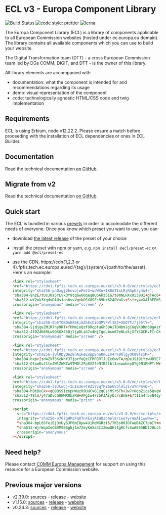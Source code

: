 # ECL v3 - Europa Component Library

[![Build Status](https://drone.fpfis.eu/api/badges/ec-europa/europa-component-library/status.svg)](https://drone.fpfis.eu/ec-europa/europa-component-library)
[![code style: prettier](https://img.shields.io/badge/code_style-prettier-ff69b4.svg?style=flat-square)](https://github.com/prettier/prettier)
[![lerna](https://img.shields.io/badge/maintained%20with-lerna-cc00ff.svg)](https://lernajs.io/)

The Europa Component Library (ECL) is a library of components applicable to all European Commission websites (hosted under ec.europa.eu domain). The library contains all available components which you can use to build your website.

The Digital Transformation team (DTT) - a cross European Commission team led by DGs COMM, DIGIT, and DTT - is the owner of this library.

All library elements are accompanied with

- documentation: what the component is intended for and recommendations regarding its usage
- demo: visual representation of the component
- code: technologically agnostic HTML/CSS code and twig implementation

## Requirements

ECL is using Erbium, node v12.22.2. Please ensure a match before proceeding with the installation of ECL dependencies or ones in ECL Builder.

## Documentation

Read the technical documentation [on GitHub](docs/README.md).

## Migrate from v2

Read the technical documentation [on GitHub](docs/Migrating-v3.md).

## Quick start

The ECL is bundled in various [presets](docs/06-presets.md) in order to accomodate the different needs of everyone. Once you know which preset you want to use, you can:

- download [the latest release](https://github.com/ec-europa/europa-component-library/releases/latest) of the preset of your choice
- install the preset with npm or yarn, e.g. `npm install @ecl/preset-ec` or `yarn add @ecl/preset-ec`
- use the CDN, https://cdn{1,2,3 or 4}.fpfis.tech.ec.europa.eu/ecl/{tag}/{system}/{path/to/the/asset}. Here's an example:

  ```html
  <link rel="stylesheet"
  href="https://cdn1.fpfis.tech.ec.europa.eu/ecl/v3.0.0/ec/styles/ecl-ec-default.css"
  integrity="sha256-pnOxgj2hnvojwPeJ5+wcWXo+IkRdTIxLRjRAph/y4u4=",
  "sha384-9nzE/tUsJ0sSYLvk3Y9tqGwU0qeq8UpAkz5IG/t8mNLHXx8i39UI+gTAc8+MnDNG",
  "sha512-wY2uk3YgdvDAUs1as8vvVg+bOSXOSFs89Ur624OVuGs+Ssf+y4vXAI3EENSaa4cYBzhDlmXIYnAnFM1c/Zm0hw=="
  crossorigin="anonymous" media="screen" />
  ```

  ```html
  <link rel="stylesheet"
  href="https://cdn1.fpfis.tech.ec.europa.eu/ecl/v3.0.0/ec/styles/ecl-reset.css"
  integrity="sha256-EbSTOBDo886kjmZbEcCiGQMVFVl182+UGO7Tzfj55tY=",
  "sha384-SjdjgeZM1R7hy9RT+fhMm1oQzf0RcpfuGh5DAiTDHbmlgC6qVKODn68gAzY2nvZE",
  "sha512-4lDZ4K6RLw9QSGX45OjljpDLiG7x4HjTgoLbsm67eNLokjXfY5GCRvFIrCkSff8yUcLP6ot4zssXpGJqM3QhFQ=="
  crossorigin="anonymous" media="screen" />
  ```

  ```html
  <link rel="stylesheet"
  href="https://cdn1.fpfis.tech.ec.europa.eu/ecl/v3.0.0/ec/styles/ecl-ec.css"
  integrity="sha256-jUlRDyQeZ8nA1keLwppSnaKmL1m4rFDmlgyOk09lsxM=",
  "sha384-hxp+Isd4ZVf3KcNhfJTjprfeQzCFMFQRTJuEc6wvTA/qOeJSi9iYzwUD5E75TQUG",
  "sha512-Q1xwDut1tnJWlZWKZw9TMOl2Fp6VZfeNIB4lbl1aswwbepOYg9N1EHPTrM+E1hGvdbIXjYRvfV2VZhONazq/vg=="
  crossorigin="anonymous" media="screen" />
  ```

  ```html
  <link rel="stylesheet"
  href="https://cdn1.fpfis.tech.ec.europa.eu/ecl/v3.0.0/ec/styles/ecl-ec-print.css"
  integrity="sha256-l8JCwCj+ILIn36+T8ZiYSqfPZGo6V3ldlJi/uYnPmvQ=",
  "sha384-hBtBuCk++gO9DS9IzKpHWuzR9UHCvGEzqCsjMSr6Th+Jw7rHgbZica5QvqWv2CGL",
  "sha512-T8lm/y47aDvCG0WMXObaKW+APgIw47zbPJAsyQc/cBnE+E7t1In4r5vN4qyXgTWDNyPYfzK7F2jrv9d7sAxqNQ=="
  crossorigin="anonymous" media="print" />
  ```

  ```html
  <script
    src="https://cdn1.fpfis.tech.ec.europa.eu/ecl/v3.0.0/ec/scripts/ecl-ec.js"
    integrity="sha256-o7G7gHMzFqOTnXEujA1W8zbhel8riwoYyrAaAI1wwNw=",
    "sha384-bpL6SfeiEj3xUySJP0mI8pw4U1hqWGRzt5/TK5sH0IOFweBAZC7pbIY+m3/4Fu7b",
    "sha512-WjrWqaIoCBRM9BSgNj1m7ZeyKeXa3IIZmwQHltgRCfcXwAE95BDlJULc4AZ1jD9ZAqGiQdVkgP8lyNoyUl2uAA=="
    crossorigin="anonymous"
  ></script>
  ```

## Need help?

Please contact [COMM Europa Management](mailto:Europamanagement@ec.europa.eu) for support on using this resource for a European Commission website.

## Previous major versions

- v2.39.0: [sources](https://github.com/ec-europa/europa-component-library/tree/v2) - [release](https://github.com/ec-europa/europa-component-library/releases/tag/v2.39.0) - [website](https://ec.europa.eu/component-library/v2.39.0/)
- v1.15.0: [sources](https://github.com/ec-europa/europa-component-library/tree/v1) - [release](https://github.com/ec-europa/europa-component-library/releases/tag/v1.15.0) - [website](https://ec.europa.eu/component-library/v1.15.0/)
- v0.24.3: [sources](https://github.com/ec-europa/europa-component-library/tree/v0) - [release](https://github.com/ec-europa/europa-component-library/releases/tag/v0.24.3) - [website](https://ec.europa.eu/component-library/v0.24.3/)

